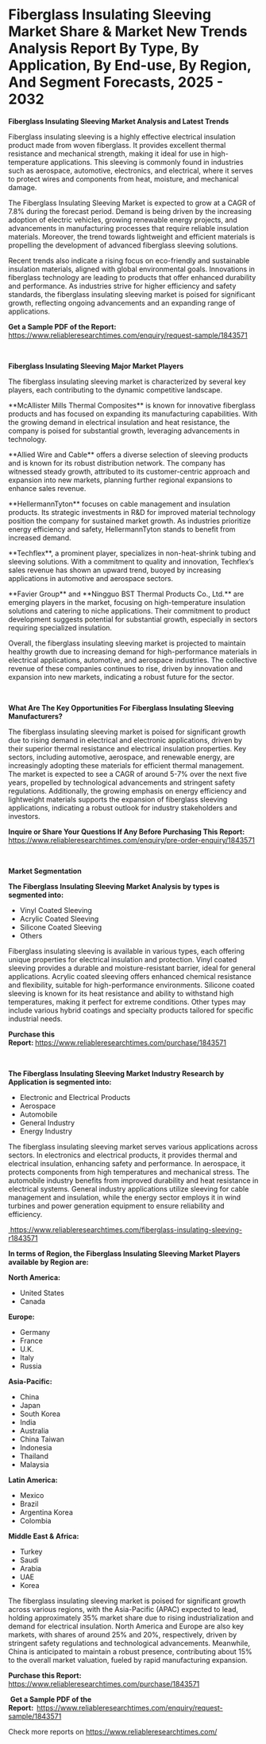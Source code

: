 <p><h1>Fiberglass Insulating Sleeving Market Share & Market New Trends Analysis Report By Type, By Application, By End-use, By Region, And Segment Forecasts, 2025 - 2032</h1></p><p><strong>Fiberglass Insulating Sleeving Market Analysis and Latest Trends</strong></p>
<p><p>Fiberglass insulating sleeving is a highly effective electrical insulation product made from woven fiberglass. It provides excellent thermal resistance and mechanical strength, making it ideal for use in high-temperature applications. This sleeving is commonly found in industries such as aerospace, automotive, electronics, and electrical, where it serves to protect wires and components from heat, moisture, and mechanical damage.</p><p>The Fiberglass Insulating Sleeving Market is expected to grow at a CAGR of 7.8% during the forecast period. Demand is being driven by the increasing adoption of electric vehicles, growing renewable energy projects, and advancements in manufacturing processes that require reliable insulation materials. Moreover, the trend towards lightweight and efficient materials is propelling the development of advanced fiberglass sleeving solutions.</p><p>Recent trends also indicate a rising focus on eco-friendly and sustainable insulation materials, aligned with global environmental goals. Innovations in fiberglass technology are leading to products that offer enhanced durability and performance. As industries strive for higher efficiency and safety standards, the fiberglass insulating sleeving market is poised for significant growth, reflecting ongoing advancements and an expanding range of applications.</p></p>
<p><strong>Get a Sample PDF of the Report:&nbsp;</strong> <a href="https://www.reliableresearchtimes.com/enquiry/request-sample/1843571?utm_campaign=3187&utm_medium=2&utm_source=Github&utm_content=ia&utm_term=03042025&utm_id=fiberglass-insulating-sleeving">https://www.reliableresearchtimes.com/enquiry/request-sample/1843571</a></p>
<p>&nbsp;</p>
<p><strong>Fiberglass Insulating Sleeving Major Market Players</strong></p>
<p><p>The fiberglass insulating sleeving market is characterized by several key players, each contributing to the dynamic competitive landscape. </p><p>**McAllister Mills Thermal Composites** is known for innovative fiberglass products and has focused on expanding its manufacturing capabilities. With the growing demand in electrical insulation and heat resistance, the company is poised for substantial growth, leveraging advancements in technology.</p><p>**Allied Wire and Cable** offers a diverse selection of sleeving products and is known for its robust distribution network. The company has witnessed steady growth, attributed to its customer-centric approach and expansion into new markets, planning further regional expansions to enhance sales revenue.</p><p>**HellermannTyton** focuses on cable management and insulation products. Its strategic investments in R&D for improved material technology position the company for sustained market growth. As industries prioritize energy efficiency and safety, HellermannTyton stands to benefit from increased demand.</p><p>**Techflex**, a prominent player, specializes in non-heat-shrink tubing and sleeving solutions. With a commitment to quality and innovation, Techflex’s sales revenue has shown an upward trend, buoyed by increasing applications in automotive and aerospace sectors.</p><p>**Favier Group** and **Ningguo BST Thermal Products Co., Ltd.** are emerging players in the market, focusing on high-temperature insulation solutions and catering to niche applications. Their commitment to product development suggests potential for substantial growth, especially in sectors requiring specialized insulation.</p><p>Overall, the fiberglass insulating sleeving market is projected to maintain healthy growth due to increasing demand for high-performance materials in electrical applications, automotive, and aerospace industries. The collective revenue of these companies continues to rise, driven by innovation and expansion into new markets, indicating a robust future for the sector.</p></p>
<p>&nbsp;</p>
<p><strong>What Are The Key Opportunities For Fiberglass Insulating Sleeving Manufacturers?</strong></p>
<p><p>The fiberglass insulating sleeving market is poised for significant growth due to rising demand in electrical and electronic applications, driven by their superior thermal resistance and electrical insulation properties. Key sectors, including automotive, aerospace, and renewable energy, are increasingly adopting these materials for efficient thermal management. The market is expected to see a CAGR of around 5-7% over the next five years, propelled by technological advancements and stringent safety regulations. Additionally, the growing emphasis on energy efficiency and lightweight materials supports the expansion of fiberglass sleeving applications, indicating a robust outlook for industry stakeholders and investors.</p></p>
<p><strong>Inquire or Share Your Questions If Any Before Purchasing This Report:</strong> <a href="https://www.reliableresearchtimes.com/enquiry/pre-order-enquiry/1843571?utm_campaign=3187&utm_medium=2&utm_source=Github&utm_content=ia&utm_term=03042025&utm_id=fiberglass-insulating-sleeving">https://www.reliableresearchtimes.com/enquiry/pre-order-enquiry/1843571</a></p>
<p>&nbsp;</p>
<p><strong>Market Segmentation</strong></p>
<p><strong>The Fiberglass Insulating Sleeving Market Analysis by types is segmented into:</strong></p>
<p><ul><li>Vinyl Coated Sleeving</li><li>Acrylic Coated Sleeving</li><li>Silicone Coated Sleeving</li><li>Others</li></ul></p>
<p><p>Fiberglass insulating sleeving is available in various types, each offering unique properties for electrical insulation and protection. Vinyl coated sleeving provides a durable and moisture-resistant barrier, ideal for general applications. Acrylic coated sleeving offers enhanced chemical resistance and flexibility, suitable for high-performance environments. Silicone coated sleeving is known for its heat resistance and ability to withstand high temperatures, making it perfect for extreme conditions. Other types may include various hybrid coatings and specialty products tailored for specific industrial needs.</p></p>
<p><strong>Purchase this Report:&nbsp;</strong><a href="https://www.reliableresearchtimes.com/purchase/1843571?utm_campaign=3187&utm_medium=2&utm_source=Github&utm_content=ia&utm_term=03042025&utm_id=fiberglass-insulating-sleeving">https://www.reliableresearchtimes.com/purchase/1843571</a></p>
<p>&nbsp;</p>
<p><strong>The Fiberglass Insulating Sleeving Market Industry Research by Application is segmented into:</strong></p>
<p><ul><li>Electronic and Electrical Products</li><li>Aerospace</li><li>Automobile</li><li>General Industry</li><li>Energy Industry</li></ul></p>
<p><p>The fiberglass insulating sleeving market serves various applications across sectors. In electronics and electrical products, it provides thermal and electrical insulation, enhancing safety and performance. In aerospace, it protects components from high temperatures and mechanical stress. The automobile industry benefits from improved durability and heat resistance in electrical systems. General industry applications utilize sleeving for cable management and insulation, while the energy sector employs it in wind turbines and power generation equipment to ensure reliability and efficiency.</p></p>
<p><a href="https://www.reliableresearchtimes.com/fiberglass-insulating-sleeving-r1843571?utm_campaign=3187&utm_medium=2&utm_source=Github&utm_content=ia&utm_term=03042025&utm_id=fiberglass-insulating-sleeving">&nbsp;https://www.reliableresearchtimes.com/fiberglass-insulating-sleeving-r1843571</a></p>
<p><strong>In terms of Region, the Fiberglass Insulating Sleeving Market Players available by Region are:</strong></p>
<p>
    <p> <strong> North America: </strong>
        <ul>
            <li>United States</li>
            <li>Canada</li>
        </ul>
        </p> 
    <p> <strong> Europe: </strong>
        <ul>
            <li>Germany</li>
            <li>France</li>
            <li>U.K.</li>
            <li>Italy</li>
            <li>Russia</li>
        </ul>
        </p> 
    <p> <strong> Asia-Pacific: </strong>
        <ul>
            <li>China</li>
            <li>Japan</li>
            <li>South Korea</li>
            <li>India</li>
            <li>Australia</li>
            <li>China Taiwan</li>
            <li>Indonesia</li>
            <li>Thailand</li>
            <li>Malaysia</li>
        </ul>
        </p> 
    <p> <strong> Latin America: </strong>
        <ul>
            <li>Mexico</li>
            <li>Brazil</li>
            <li>Argentina Korea</li>
            <li>Colombia</li>
        </ul>
        </p> 
    <p> <strong> Middle East & Africa: </strong>
        <ul>
            <li>Turkey</li>
            <li>Saudi</li>
            <li>Arabia</li>
            <li>UAE</li>
            <li>Korea</li>
        </ul>
    </p>
    </p>
<p><p>The fiberglass insulating sleeving market is poised for significant growth across various regions, with the Asia-Pacific (APAC) expected to lead, holding approximately 35% market share due to rising industrialization and demand for electrical insulation. North America and Europe are also key markets, with shares of around 25% and 20%, respectively, driven by stringent safety regulations and technological advancements. Meanwhile, China is anticipated to maintain a robust presence, contributing about 15% to the overall market valuation, fueled by rapid manufacturing expansion.</p></p>
<p><strong>Purchase this Report: </strong><a href="https://www.reliableresearchtimes.com/purchase/1843571?utm_campaign=3187&utm_medium=2&utm_source=Github&utm_content=ia&utm_term=03042025&utm_id=fiberglass-insulating-sleeving">https://www.reliableresearchtimes.com/purchase/1843571</a></p>
<p>&nbsp;<strong>Get a Sample PDF of the Report:&nbsp;&nbsp;</strong><a href="https://www.reliableresearchtimes.com/enquiry/request-sample/1843571?utm_campaign=3187&utm_medium=2&utm_source=Github&utm_content=ia&utm_term=03042025&utm_id=fiberglass-insulating-sleeving">https://www.reliableresearchtimes.com/enquiry/request-sample/1843571</a></p>
<p><strong></strong></p>
<p>Check more reports on <a href="https://www.reliableresearchtimes.com/?utm_campaign=3187&utm_medium=2&utm_source=Github&utm_content=ia&utm_term=03042025&utm_id=fiberglass-insulating-sleeving">https://www.reliableresearchtimes.com/</a></p>